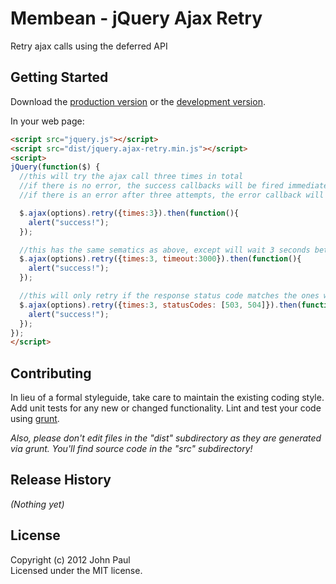 # Membean - jQuery Ajax Retry

Retry ajax calls using the deferred API

## Getting Started
Download the [production version][min] or the [development version][max].

[min]: https://raw.github.com/johnkpaul/jquery-ajax-retry/master/dist/jquery.ajax-retry.min.js
[max]: https://raw.github.com/johnkpaul/jquery-ajax-retry/master/dist/jquery.ajax-retry.js

In your web page:

```html
<script src="jquery.js"></script>
<script src="dist/jquery.ajax-retry.min.js"></script>
<script>
jQuery(function($) {
  //this will try the ajax call three times in total 
  //if there is no error, the success callbacks will be fired immediately
  //if there is an error after three attempts, the error callback will be called

  $.ajax(options).retry({times:3}).then(function(){
    alert("success!");
  });  

  //this has the same sematics as above, except will wait 3 seconds between attempts
  $.ajax(options).retry({times:3, timeout:3000}).then(function(){
    alert("success!");
  });  

  //this will only retry if the response status code matches the ones we specify
  $.ajax(options).retry({times:3, statusCodes: [503, 504]}).then(function(){
    alert("success!");
  });
});
</script>
```

## Contributing
In lieu of a formal styleguide, take care to maintain the existing coding style. Add unit tests for any new or changed functionality. Lint and test your code using [grunt](https://github.com/cowboy/grunt).

_Also, please don't edit files in the "dist" subdirectory as they are generated via grunt. You'll find source code in the "src" subdirectory!_

## Release History
_(Nothing yet)_

## License
Copyright (c) 2012 John Paul  
Licensed under the MIT license.
